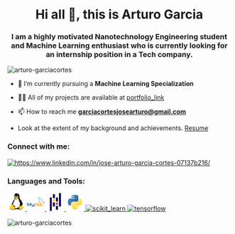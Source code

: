 <h1 align="center">Hi all 👋, this is Arturo Garcia</h1>
<h3 align="center">I am a highly motivated Nanotechnology Engineering student and Machine Learning enthusiast who is currently looking for an internship position in a Tech company.</h3>

<p align="left"> <img src="https://komarev.com/ghpvc/?username=arturo-garciacortes&label=Profile%20views&color=0e75b6&style=flat" alt="arturo-garciacortes" /> </p>

- 🌱 I’m currently pursuing a **Machine Learning Specialization**

- 👨‍💻 All of my projects are available at [portfolio_link](portfolio_link)

- 📫 How to reach me **garciacortesjosearturo@gmail.com**

- Look at the extent of my background and achievements. [Resume](https://drive.google.com/file/d/1bYceDv2CthXfba-DEguDjt0kyCi-_FYu/view?usp=sharing)

<h3 align="left">Connect with me:</h3>
<p align="left">
<a href="https://linkedin.com/in/https://www.linkedin.com/in/jose-arturo-garcia-cortes-07137b216/" target="blank"><img align="center" src="https://raw.githubusercontent.com/rahuldkjain/github-profile-readme-generator/master/src/images/icons/Social/linked-in-alt.svg" alt="https://www.linkedin.com/in/jose-arturo-garcia-cortes-07137b216/" height="30" width="40" /></a>
</p>

<h3 align="left">Languages and Tools:</h3>
<p align="left"> <a href="https://www.linux.org/" target="_blank" rel="noreferrer"> <img src="https://raw.githubusercontent.com/devicons/devicon/master/icons/linux/linux-original.svg" alt="linux" width="40" height="40"/> </a> <a href="https://www.mysql.com/" target="_blank" rel="noreferrer"> <img src="https://raw.githubusercontent.com/devicons/devicon/master/icons/mysql/mysql-original-wordmark.svg" alt="mysql" width="40" height="40"/> </a> <a href="https://pandas.pydata.org/" target="_blank" rel="noreferrer"> <img src="https://raw.githubusercontent.com/devicons/devicon/2ae2a900d2f041da66e950e4d48052658d850630/icons/pandas/pandas-original.svg" alt="pandas" width="40" height="40"/> </a> <a href="https://www.python.org" target="_blank" rel="noreferrer"> <img src="https://raw.githubusercontent.com/devicons/devicon/master/icons/python/python-original.svg" alt="python" width="40" height="40"/> </a> <a href="https://scikit-learn.org/" target="_blank" rel="noreferrer"> <img src="https://upload.wikimedia.org/wikipedia/commons/0/05/Scikit_learn_logo_small.svg" alt="scikit_learn" width="40" height="40"/> </a> <a href="https://www.tensorflow.org" target="_blank" rel="noreferrer"> <img src="https://www.vectorlogo.zone/logos/tensorflow/tensorflow-icon.svg" alt="tensorflow" width="40" height="40"/> </a> </p>

<p><img align="center" src="https://github-readme-stats.vercel.app/api/top-langs?username=arturo-garciacortes&show_icons=true&locale=en&layout=compact" alt="arturo-garciacortes" /></p>
